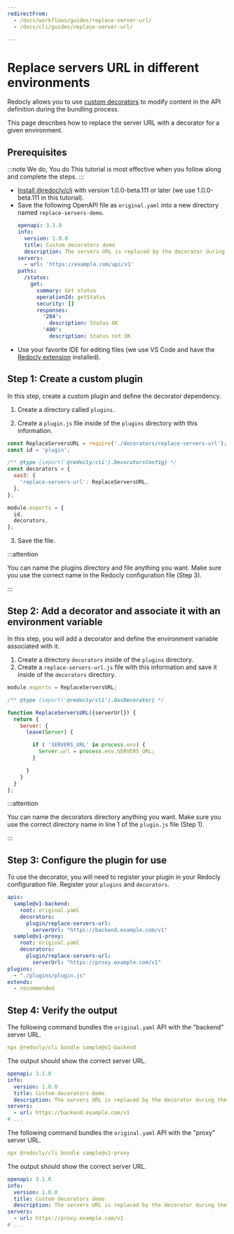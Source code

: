 ```yaml
---
redirectFrom:
  - /docs/workflows/guides/replace-server-url/
  - /docs/cli/guides/replace-server-url/

---
```

# Replace servers URL in different environments

Redocly allows you to use [custom decorators](../resources/custom-rules.md) to modify content in the API definition during the bundling process.

This page describes how to replace the server URL with a decorator for a given environment.

## Prerequisites

:::note We do, You do
This tutorial is most effective when you follow along and complete the steps.
:::

- [Install @redocly/cli](../installation.md) with version 1.0.0-beta.111 or later (we use 1.0.0-beta.111 in this tutorial).
- Save the following OpenAPI file as `original.yaml` into a new directory named `replace-servers-demo`.
    ```yaml
    openapi: 3.1.0
    info:
      version: 1.0.0
      title: Custom decorators demo
      description: The servers URL is replaced by the decorator during the `bundle` process.
    servers:
      - url: 'https://example.com/api/v1'
    paths:
      /status:
        get: 
          summary: Get status
          operationId: getStatus
          security: []
          responses: 
            '204': 
              description: Status OK
            '400':
              description: Status not OK
    ```
- Use your favorite IDE for editing files (we use VS Code and have the [Redocly extension](../../redocly-openapi/index.md) installed).

## Step 1: Create a custom plugin

In this step, create a custom plugin and define the decorator dependency.

1. Create a directory called `plugins`.

2. Create a `plugin.js` file inside of the `plugins` directory with this information.

```JavaScript
const ReplaceServersURL = require('./decorators/replace-servers-url');
const id = 'plugin';

/** @type {import('@redocly/cli').DecoratorsConfig} */
const decorators = {
  oas3: {
    'replace-servers-url': ReplaceServersURL,
  },
};

module.exports = {
  id,
  decorators,
};
```

3. Save the file.

:::attention

You can name the plugins directory and file anything you want. Make sure you use the correct name in the Redocly configuration file (Step 3).

:::

## Step 2: Add a decorator and associate it with an environment variable

In this step, you will add a decorator and define the environment variable associated with it.

1. Create a directory `decorators` inside of the `plugins` directory.
1. Create a `replace-servers-url.js` file with this information and save it inside of the `decorators` directory.

``` JavaScript
module.exports = ReplaceServersURL;

/** @type {import('@redocly/cli').OasDecorator} */

function ReplaceServersURL({serverUrl}) {
  return {
    Server: {
      leave(Server) {

        if ( 'SERVERS_URL' in process.env) {
          Server.url = process.env.SERVERS_URL;
        }

      }
    }
  }
};
```

:::attention

You can name the decorators directory anything you want. Make sure you use the correct directory name in line 1 of the `plugin.js` file (Step 1).

:::

## Step 3: Configure the plugin for use

To use the decorator, you will need to register your plugin in your Redocly configuration file. Register your `plugins` and `decorators`.

```yaml
apis:
  sample@v1-backend: 
    root: original.yaml
    decorators: 
      plugin/replace-servers-url:
        serverUrl: "https://backend.example.com/v1"
  sample@v1-proxy: 
    root: original.yaml
    decorators: 
      plugin/replace-servers-url:
        serverUrl: "https://proxy.example.com/v1"
plugins:
  - "./plugins/plugin.js"
extends:
  - recommended
```

## Step 4: Verify the output

The following command bundles the `original.yaml` API with the "backend" server URL.
```yaml
npx @redocly/cli bundle sample@v1-backend
```
The output should show the correct server URL.
```yaml
openapi: 3.1.0
info:
  version: 1.0.0
  title: Custom decorators demo
  description: The servers URL is replaced by the decorator during the `bundle` process.
servers:
  - url: https://backend.example.com/v1
# ...
```

The following command bundles the `original.yaml` API with the "proxy" server URL.
```yaml
npx @redocly/cli bundle sample@v1-proxy
```
The output should show the correct server URL.
```yaml
openapi: 3.1.0
info:
  version: 1.0.0
  title: Custom decorators demo
  description: The servers URL is replaced by the decorator during the `bundle` process.
servers:
  - url: https://proxy.example.com/v1
# ...
```
